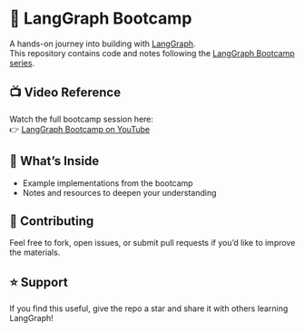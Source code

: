 # 🚀 LangGraph Bootcamp  

A hands-on journey into building with [LangGraph](https://github.com/langchain-ai/langgraph).  
This repository contains code and notes following the [LangGraph Bootcamp series](https://www.youtube.com/watch?v=jGg_1h0qzaM).  

## 📺 Video Reference
Watch the full bootcamp session here:  
👉 [LangGraph Bootcamp on YouTube](https://www.youtube.com/watch?v=jGg_1h0qzaM)  

## 📂 What’s Inside
- Example implementations from the bootcamp    
- Notes and resources to deepen your understanding  

## 🤝 Contributing
Feel free to fork, open issues, or submit pull requests if you’d like to improve the materials.

## ⭐ Support
If you find this useful, give the repo a star and share it with others learning LangGraph!
